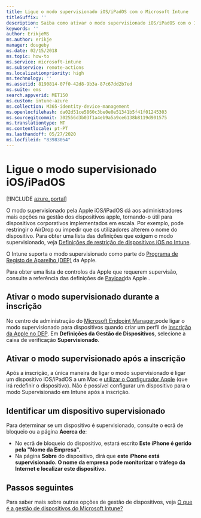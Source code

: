 ```yaml
---
title: Ligue o modo supervisionado iOS/iPadOS com o Microsoft Intune
titleSuffix: ''
description: Saiba como ativar o modo supervisionado iOS/iPadOS com o Intune.
keywords: ''
author: ErikjeMS
ms.author: erikje
manager: dougeby
ms.date: 02/15/2018
ms.topic: how-to
ms.service: microsoft-intune
ms.subservice: remote-actions
ms.localizationpriority: high
ms.technology: ''
ms.assetid: 8190814-07f0-42d8-9b3a-87c67dd2b7ed
ms.suite: ems
search.appverid: MET150
ms.custom: intune-azure
ms.collection: M365-identity-device-management
ms.openlocfilehash: da02d51ce5860c3be0e0e51341b5f41f01245303
ms.sourcegitcommit: 302556d3b03f1a4eb9a5a9ce6138b8119d901575
ms.translationtype: MT
ms.contentlocale: pt-PT
ms.lasthandoff: 05/27/2020
ms.locfileid: "83983054"
---
```

# <a name="turn-on-iosipados-supervised-mode"></a>Ligue o modo supervisionado iOS/iPadOS


[!INCLUDE [azure_portal](../includes/azure_portal.md)]

O modo supervisionado pela Apple iOS/iPadOS dá aos administradores mais opções na gestão dos dispositivos apple, tornando-o útil para dispositivos corporativos implementados em escala. Por exemplo, pode restringir o AirDrop ou impedir que os utilizadores alterem o nome do dispositivo. Para obter uma lista das definições que exigem o modo supervisionado, veja [Definições de restrição de dispositivos iOS no Intune](../configuration/device-restrictions-ios.md).

O Intune suporta o modo supervisionado como parte do [Programa de Registo de Aparelho (DEP)](../enrollment/device-enrollment-program-enroll-ios.md) da Apple.

Para obter uma lista de controlos da Apple que requerem supervisão, consulte a referência das definições de [Payload](http://help.apple.com/configurator/mac/2.4/#/cad5370d089)da Apple .

## <a name="turn-on-supervised-mode-during-enrollment"></a>Ativar o modo supervisionado durante a inscrição

No centro de administração do [Microsoft Endpoint Manager,](https://go.microsoft.com/fwlink/?linkid=2109431)pode ligar o modo supervisionado para dispositivos quando criar um perfil de [inscrição da Apple no DEP](../enrollment/device-enrollment-program-enroll-ios.md#create-an-apple-enrollment-profile). Em **Definições da Gestão de Dispositivos**, selecione a caixa de verificação **Supervisionado**.

## <a name="turn-on-supervised-mode-after-enrollment"></a>Ativar o modo supervisionado após a inscrição

Após a inscrição, a única maneira de ligar o modo supervisionado é ligar um dispositivo iOS/iPadOS a um Mac e [utilizar o Configurador Apple](../enrollment/apple-configurator-enroll-ios.md) (que irá redefinir o dispositivo). Não é possível configurar um dispositivo para o modo Supervisionado em Intune após a inscrição.

## <a name="identify-a-supervised-device"></a>Identificar um dispositivo supervisionado

Para determinar se um dispositivo é supervisionado, consulte o ecrã de bloqueio ou a página **Acerca de**:
- No ecrã de bloqueio do dispositivo, estará escrito **Este iPhone é gerido pela "Nome da Empresa".**
- Na página **Sobre** do dispositivo, dirá que **este iPhone está supervisionado. O nome da empresa pode monitorizar o tráfego da Internet e localizar este dispositivo.**

## <a name="next-steps"></a>Passos seguintes

Para saber mais sobre outras opções de gestão de dispositivos, veja [O que é a gestão de dispositivos do Microsoft Intune?](device-management.md)
